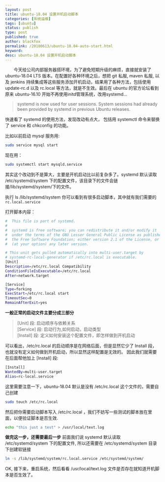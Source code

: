 ```yaml
---
layout: post
title: ubuntu-18.04 设置开机启动脚本
categories: [系统运维]
tags: [ubuntu]
status: publish
type: post
published: true
author: blackfox
permalink: /20180613/ubuntu-18.04-auto-start.html
keyword: 
desc: ubuntu-18.04 设置开机启动脚本 
---
```


&emsp;&emsp;今天给公司内部服务器搭环境，为了避免短期升级的麻烦，直接就安装了 ubuntu-18.04 LTS 版本。在配置好各种环境之后，想把 git 私服, maven 私服, 以及
jenkins 持续集成等这些服务添加开机启动，结果用了各种方法，包括使用 update-rc.d 以及 rc.local 等方法，就是不生效。最后在 ubuntu 的官方论坛看到原来 
ubuntu-16.10 开始不再使用initd管理系统，改用systemd... 

> systemd is now used for user sessions. System sessions had already been provided by systemd in previous Ubuntu releases.

快速看了 systemd 的使用方法，发现改动有点大， 包括用 systemctl 命令来替换了 service 和 chkconfig 的功能。

比如以前启动 mysql 服务用:

```bash
sudo service mysql start
```

现在用： 

```bash
sudo systemctl start mysqld.service
```

其实这个改动到不是算大，主要是开机启动比以前复杂多了。systemd 默认读取 /etc/systemd/system 下的配置文件，该目录下的文件会链接/lib/systemd/system/下的文件。

执行 ls /lib/systemd/system 你可以看到有很多启动脚本，其中就有我们需要的 <code class="scode">rc.local.service</code>

打开脚本内容：

```bash
#  This file is part of systemd.
#
#  systemd is free software; you can redistribute it and/or modify it
#  under the terms of the GNU Lesser General Public License as published by
#  the Free Software Foundation; either version 2.1 of the License, or
#  (at your option) any later version.

# This unit gets pulled automatically into multi-user.target by
# systemd-rc-local-generator if /etc/rc.local is executable.
[Unit]
Description=/etc/rc.local Compatibility
ConditionFileIsExecutable=/etc/rc.local
After=network.target

[Service]
Type=forking
ExecStart=/etc/rc.local start
TimeoutSec=0
RemainAfterExit=yes
```

__一般正常的启动文件主要分成三部分__

> [Unit] 段: 启动顺序与依赖关系 <br /> 
[Service] 段: 启动行为,如何启动，启动类型 <br /> 
[Install] 段: 定义如何安装这个配置文件，即怎样做到开机启动

可以看出，/etc/rc.local 的启动顺序是在网络后面，但是显然它少了 Install 段，也就没有定义如何做到开机启动，所以显然这样配置是无效的。
因此我们就需要在后面帮他加上 [Install] 段:

```bash
[Install]  
WantedBy=multi-user.target  
Alias=rc-local.service
```

这里需要注意一下，ubuntu-18.04 默认是没有 /etc/rc.local 这个文件的，需要自己创建

```bash
sudo touch /etc/rc.local 
```

然后把你需要启动脚本写入 /etc/rc.local ，我们不妨写一些测试的脚本放在里面，以便验证脚本是否生效.

```bash
echo "this just a test" > /usr/local/text.log
```

__做完这一步，还需要最后一步__ 前面我们说 systemd 默认读取 /etc/systemd/system 下的配置文件, 所以还需要在 /etc/systemd/system 目录下创建软链接 

```bash
ln -s /lib/systemd/system/rc.local.service /etc/systemd/system/ 
```

OK, 接下来，重启系统，然后看看 /usr/local/text.log 文件是否存在就知道开机脚本是否生效了。


